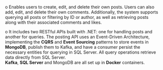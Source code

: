 o	Enables users to create, edit, and delete their own posts. Users can also add, edit, and delete their own comments. 
Additionally, the system supports querying all posts or filtering by ID or author, as well as retrieving posts along with their associated comments and likes.

o	It includes two RESTful APIs built with .NET: one for handling posts and another for queries. 
The posting API uses an Event-Driven Architecture, implementing the **CQRS** and **Event Sourcing** patterns to store events in **MongoDB**, 
publish them to Kafka, and have a consumer persist the necessary entities for querying in SQL Server. All query operations retrieve data directly from SQL Server.  
**Kafka**, **SQL Server** and MongoDB are all set up in **Docker** containers.
